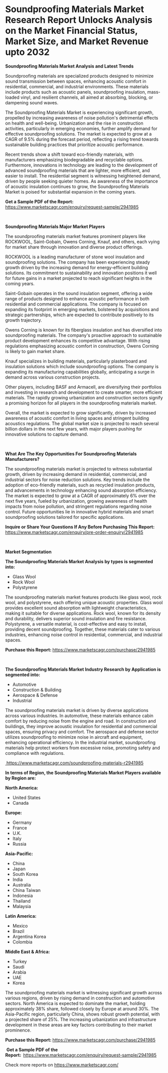 <p><h1>Soundproofing Materials Market Research Report Unlocks Analysis on the Market Financial Status, Market Size, and Market Revenue upto 2032</h1></p><p><strong>Soundproofing Materials Market Analysis and Latest Trends</strong></p>
<p><p>Soundproofing materials are specialized products designed to minimize sound transmission between spaces, enhancing acoustic comfort in residential, commercial, and industrial environments. These materials include products such as acoustic panels, soundproofing insulation, mass-loaded vinyl, and resilient channels, all aimed at absorbing, blocking, or dampening sound waves.</p><p>The Soundproofing Materials Market is experiencing significant growth, propelled by increasing awareness of noise pollution's detrimental effects on health and well-being. Urbanization and the rise in construction activities, particularly in emerging economies, further amplify demand for effective soundproofing solutions. The market is expected to grow at a CAGR of 9.5% during the forecast period, reflecting a rising trend towards sustainable building practices that prioritize acoustic performance.</p><p>Recent trends show a shift toward eco-friendly materials, with manufacturers emphasizing biodegradable and recyclable options. Furthermore, innovations in technology are leading to the development of advanced soundproofing materials that are lighter, more efficient, and easier to install. The residential segment is witnessing heightened demand, driven by people seeking quieter homes. As awareness of the importance of acoustic insulation continues to grow, the Soundproofing Materials Market is poised for substantial expansion in the coming years.</p></p>
<p><strong>Get a Sample PDF of the Report:&nbsp;</strong> <a href="https://www.marketscagr.com/enquiry/request-sample/2941985?utm_campaign=3189&utm_medium=2&utm_source=Github&utm_content=ia&utm_term=15032025&utm_id=soundproofing-materials">https://www.marketscagr.com/enquiry/request-sample/2941985</a></p>
<p>&nbsp;</p>
<p><strong>Soundproofing Materials Major Market Players</strong></p>
<p><p>The soundproofing materials market features prominent players like ROCKWOOL, Saint-Gobain, Owens Corning, Knauf, and others, each vying for market share through innovation and diverse product offerings.</p><p>ROCKWOOL is a leading manufacturer of stone wool insulation and soundproofing solutions. The company has been experiencing steady growth driven by the increasing demand for energy-efficient building solutions. Its commitment to sustainability and innovation positions it well for future gains in a market projected to reach significant heights in the coming years.</p><p>Saint-Gobain operates in the sound insulation segment, offering a wide range of products designed to enhance acoustic performance in both residential and commercial applications. The company is focused on expanding its footprint in emerging markets, bolstered by acquisitions and strategic partnerships, which are expected to contribute positively to its growth trajectory.</p><p>Owens Corning is known for its fiberglass insulation and has diversified into soundproofing materials. The company's proactive approach to sustainable product development enhances its competitive advantage. With rising regulations emphasizing acoustic comfort in construction, Owens Corning is likely to gain market share.</p><p>Knauf specializes in building materials, particularly plasterboard and insulation solutions which include soundproofing options. The company is expanding its manufacturing capabilities globally, anticipating a surge in demand across various construction projects.</p><p>Other players, including BASF and Armacell, are diversifying their portfolios and investing in research and development to create smarter, more efficient materials. The rapidly growing urbanization and construction sectors signify a promising horizon for all players in the soundproofing materials market.</p><p>Overall, the market is expected to grow significantly, driven by increased awareness of acoustic comfort in living spaces and stringent building acoustics regulations. The global market size is projected to reach several billion dollars in the next few years, with major players pushing for innovative solutions to capture demand.</p></p>
<p>&nbsp;</p>
<p><strong>What Are The Key Opportunities For Soundproofing Materials Manufacturers?</strong></p>
<p><p>The soundproofing materials market is projected to witness substantial growth, driven by increasing demand in residential, commercial, and industrial sectors for noise reduction solutions. Key trends include the adoption of eco-friendly materials, such as recycled insulation products, and advancements in technology enhancing sound absorption efficiency. The market is expected to grow at a CAGR of approximately 6% over the next five years, fueled by urbanization, growing awareness of health impacts from noise pollution, and stringent regulations regarding noise control. Future opportunities lie in innovative hybrid materials and smart soundproofing solutions tailored for specific applications.</p></p>
<p><strong>Inquire or Share Your Questions If Any Before Purchasing This Report:</strong> <a href="https://www.marketscagr.com/enquiry/pre-order-enquiry/2941985?utm_campaign=3189&utm_medium=2&utm_source=Github&utm_content=ia&utm_term=15032025&utm_id=soundproofing-materials">https://www.marketscagr.com/enquiry/pre-order-enquiry/2941985</a></p>
<p>&nbsp;</p>
<p><strong>Market Segmentation</strong></p>
<p><strong>The Soundproofing Materials Market Analysis by types is segmented into:</strong></p>
<p><ul><li>Glass Wool</li><li>Rock Wool</li><li>Polystyrene</li></ul></p>
<p><p>The soundproofing materials market features products like glass wool, rock wool, and polystyrene, each offering unique acoustic properties. Glass wool provides excellent sound absorption with lightweight characteristics, making it suitable for diverse applications. Rock wool, known for its density and durability, delivers superior sound insulation and fire resistance. Polystyrene, a versatile material, is cost-effective and easy to install, providing decent soundproofing. Together, these materials cater to various industries, enhancing noise control in residential, commercial, and industrial spaces.</p></p>
<p><strong>Purchase this Report:&nbsp;</strong><a href="https://www.marketscagr.com/purchase/2941985?utm_campaign=3189&utm_medium=2&utm_source=Github&utm_content=ia&utm_term=15032025&utm_id=soundproofing-materials">https://www.marketscagr.com/purchase/2941985</a></p>
<p>&nbsp;</p>
<p><strong>The Soundproofing Materials Market Industry Research by Application is segmented into:</strong></p>
<p><ul><li>Automotive</li><li>Construction & Building</li><li>Aerospace & Defense</li><li>Industrial</li></ul></p>
<p><p>The soundproofing materials market is driven by diverse applications across various industries. In automotive, these materials enhance cabin comfort by reducing noise from the engine and road. In construction and buildings, they improve acoustic insulation for residential and commercial spaces, ensuring privacy and comfort. The aerospace and defense sector utilizes soundproofing to minimize noise in aircraft and equipment, enhancing operational efficiency. In the industrial market, soundproofing materials help protect workers from excessive noise, promoting safety and compliance with regulations.</p></p>
<p><a href="https://www.marketscagr.com/soundproofing-materials-r2941985?utm_campaign=3189&utm_medium=2&utm_source=Github&utm_content=ia&utm_term=15032025&utm_id=soundproofing-materials">&nbsp;https://www.marketscagr.com/soundproofing-materials-r2941985</a></p>
<p><strong>In terms of Region, the Soundproofing Materials Market Players available by Region are:</strong></p>
<p>
    <p> <strong> North America: </strong>
        <ul>
            <li>United States</li>
            <li>Canada</li>
        </ul>
        </p> 
    <p> <strong> Europe: </strong>
        <ul>
            <li>Germany</li>
            <li>France</li>
            <li>U.K.</li>
            <li>Italy</li>
            <li>Russia</li>
        </ul>
        </p> 
    <p> <strong> Asia-Pacific: </strong>
        <ul>
            <li>China</li>
            <li>Japan</li>
            <li>South Korea</li>
            <li>India</li>
            <li>Australia</li>
            <li>China Taiwan</li>
            <li>Indonesia</li>
            <li>Thailand</li>
            <li>Malaysia</li>
        </ul>
        </p> 
    <p> <strong> Latin America: </strong>
        <ul>
            <li>Mexico</li>
            <li>Brazil</li>
            <li>Argentina Korea</li>
            <li>Colombia</li>
        </ul>
        </p> 
    <p> <strong> Middle East & Africa: </strong>
        <ul>
            <li>Turkey</li>
            <li>Saudi</li>
            <li>Arabia</li>
            <li>UAE</li>
            <li>Korea</li>
        </ul>
    </p>
    </p>
<p><p>The soundproofing materials market is witnessing significant growth across various regions, driven by rising demand in construction and automotive sectors. North America is expected to dominate the market, holding approximately 38% share, followed closely by Europe at around 30%. The Asia-Pacific region, particularly China, shows robust growth potential, with a projected share of 25%. The increasing urbanization and infrastructure development in these areas are key factors contributing to their market prominence.</p></p>
<p><strong>Purchase this Report: </strong><a href="https://www.marketscagr.com/purchase/2941985?utm_campaign=3189&utm_medium=2&utm_source=Github&utm_content=ia&utm_term=15032025&utm_id=soundproofing-materials">https://www.marketscagr.com/purchase/2941985</a></p>
<p>&nbsp;<strong>Get a Sample PDF of the Report:&nbsp;&nbsp;</strong><a href="https://www.marketscagr.com/enquiry/request-sample/2941985?utm_campaign=3189&utm_medium=2&utm_source=Github&utm_content=ia&utm_term=15032025&utm_id=soundproofing-materials">https://www.marketscagr.com/enquiry/request-sample/2941985</a></p>
<p><strong></strong></p>
<p>Check more reports on <a href="https://www.marketscagr.com/?utm_campaign=3189&utm_medium=2&utm_source=Github&utm_content=ia&utm_term=15032025&utm_id=soundproofing-materials">https://www.marketscagr.com/</a></p>